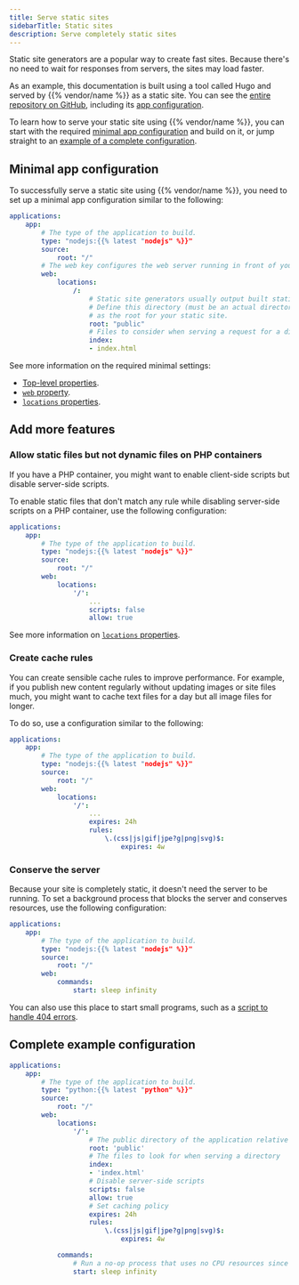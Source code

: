 ```yaml
---
title: Serve static sites
sidebarTitle: Static sites
description: Serve completely static sites
---
```


Static site generators are a popular way to create fast sites.
Because there's no need to wait for responses from servers, the sites may load faster.

As an example, this documentation is built using a tool called Hugo and served by {{% vendor/name %}} as a static site.
You can see the [entire repository on GitHub](https://github.com/platformsh/platformsh-docs),
including its [app configuration](https://github.com/platformsh/platformsh-docs/blob/main/docs/.platform.app.yaml).

To learn how to serve your static site using {{% vendor/name %}},
you can start with the required [minimal app configuration](#minimal-app-configuration) and build on it,
or jump straight to an [example of a complete configuration](#complete-example-configuration).

## Minimal app configuration

To successfully serve a static site using {{% vendor/name %}},
you need to set up a minimal app configuration similar to the following:

```yaml {configFile="app"}
applications:
    app:
        # The type of the application to build.
        type: "nodejs:{{% latest "nodejs" %}}"
        source:
            root: "/"
        # The web key configures the web server running in front of your app.
        web:
            locations:
                /:
                    # Static site generators usually output built static files to a specific directory.
                    # Define this directory (must be an actual directory inside the root directory of your app)
                    # as the root for your static site.
                    root: "public"
                    # Files to consider when serving a request for a directory.
                    index:
                    - index.html
```

See more information on the required minimal settings:
- [Top-level properties](/create-apps/app-reference/single-runtime-image.md#top-level-properties).
- [`web` property](/create-apps/app-reference/single-runtime-image.md#web).
- [`locations` properties](/create-apps/app-reference/single-runtime-image.md#locations).

## Add more features

### Allow static files but not dynamic files on PHP containers

If you have a PHP container,
you might want to enable client-side scripts but disable server-side scripts.

To enable static files that don't match any rule while disabling server-side scripts on a PHP container,
use the following configuration:

```yaml {configFile="app"}
applications:
    app:
        # The type of the application to build.
        type: "nodejs:{{% latest "nodejs" %}}"
        source:
            root: "/"
        web:
            locations:
                '/':
                    ...
                    scripts: false
                    allow: true
```

See more information on [`locations` properties](/create-apps/app-reference/single-runtime-image.md#locations).

### Create cache rules

You can create sensible cache rules to improve performance.
For example, if you publish new content regularly without updating images or site files much,
you might want to cache text files for a day but all image files for longer.

To do so, use a configuration similar to the following:

```yaml {configFile="app"}
applications:
    app:
        # The type of the application to build.
        type: "nodejs:{{% latest "nodejs" %}}"
        source:
            root: "/"
        web:
            locations:
                '/':
                    ...
                    expires: 24h
                    rules:
                        \.(css|js|gif|jpe?g|png|svg)$:
                            expires: 4w
```

### Conserve the server

Because your site is completely static, it doesn't need the server to be running.
To set a background process that blocks the server and conserves resources,
use the following configuration:

```yaml {configFile="app"}
applications:
    app:
        # The type of the application to build.
        type: "nodejs:{{% latest "nodejs" %}}"
        source:
            root: "/"
        web:
            commands:
                start: sleep infinity
```

You can also use this place to start small programs,
such as a [script to handle 404 errors](https://community.platform.sh/t/custom-404-page-for-a-static-website/637).

## Complete example configuration

```yaml {configFile="app"}
applications:
    app:
        # The type of the application to build.
        type: "python:{{% latest "python" %}}"
        source:
            root: "/"
        web:
            locations:
                '/':
                    # The public directory of the application relative to its root
                    root: 'public'
                    # The files to look for when serving a directory
                    index:
                    - 'index.html'
                    # Disable server-side scripts
                    scripts: false
                    allow: true
                    # Set caching policy
                    expires: 24h
                    rules:
                        \.(css|js|gif|jpe?g|png|svg)$:
                            expires: 4w

            commands:
                # Run a no-op process that uses no CPU resources since this is a static site
                start: sleep infinity
```
